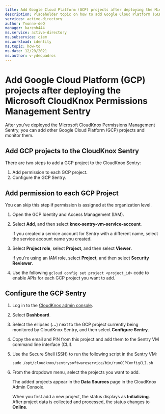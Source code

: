 ```yaml
---
title: Add Google Cloud Platform (GCP) projects after deploying the Microsoft CloudKnox Permissions Management Sentry
description: Placeholder topic on how to add Google Cloud Platform (GCP) projects after deploying the Microsoft CloudKnox Permissions Management Sentry
services: active-directory
author: Yvonne-deQ
manager: karenh444
ms.service: active-directory
ms.subservice: ciem
ms.workload: identity
ms.topic: how-to
ms.date: 12/20/2021
ms.author: v-ydequadros
---
```


# Add Google Cloud Platform (GCP) projects after deploying the Microsoft CloudKnox Permissions Management Sentry

After you've deployed the Microsoft CloudKnox Permissions Management Sentry, you can add other Google Cloud Platform (GCP) projects and monitor them.

## Add GCP projects to the CloudKnox Sentry

There are two steps to add a GCP project to the CloudKnox Sentry:

1. Add permission to each GCP project.
2. Configure the GCP Sentry.  

## Add permission to each GCP Project 

You can skip this step if permission is assigned at the organization level.

1. Open the GCP Identity and Access Management (IAM).
2. Select **Add**, and then select **knox-sentry-vm-service-account**. 

   If you created a service account for Sentry with a different name, select the service account name you created.
3. Select **Project role**, select **Project**, and then select **Viewer**.

   If you're using an IAM role, select **Project**, and then select **Security Reviewer**.

4. Use the following `gcloud config set project <project_id>` code to enable APIs for each GCP project you want to add.
 
<!--- Check code with developer.
     ```
    {
            gcloud config set project <project_id> 
            gcloud services enable admin.googleapis.com 
            gcloud services enable cloudresourcemanager.googleapis.com 
            gcloud services enable cloudapis.googleapis.com 
            gcloud services enable compute.googleapis.com 
            gcloud services enable iam.googleapis.com 
            gcloud services enable logging.googleapis.com 
            gcloud services enable stackdriver.googleapis.com 
            gcloud services enable storage-api.googleapis.com 
            gcloud services enable storage-component.googleapis.com 
            gcloud services enable dataproc.googleapis.com 
            gcloud services enable pubsub.googleapis.com 
            gcloud services enable container.googleapis.com 
            gcloud services enable datastore.googleapis.com 
            gcloud services enable spanner.googleapis.com 
            gcloud services enable sql-component.googleapis.com 
            gcloud services enable sqladmin.googleapis.com 
            gcloud services enable bigtable.googleapis.com 
            gcloud services enable bigtableadmin.googleapis.com 
            gcloud services enable appengine.googleapis.com 
            gcloud services enable bigquery-json.googleapis.com 
            gcloud services enable cloudbuild.googleapis.com 
            gcloud services enable clouddebugger.googleapis.com 
            gcloud services enable cloudtrace.googleapis.com 
            gcloud services enable containerregistry.googleapis.com 
            gcloud services enable deploymentmanager.googleapis.com 
            gcloud services enable ml.googleapis.com 
            gcloud services enable monitoring.googleapis.com 
            gcloud services enable oslogin.googleapis.com 
            gcloud services enable replicapool.googleapis.com 
            gcloud services enable replicapoolupdater.googleapis.com 
            gcloud services enable resourceviews.googleapis.com 
            gcloud services enable servicemanagement.googleapis.com 

    }
    ```
--->

## Configure the GCP Sentry

1. Log in to the [CloudKnox admin console](https://app.cloudknox.io/data-sources/data-collectors).
2. Select **Dashboard**.
3. Select the ellipses (**...**) next to the GCP project currently being monitored by CloudKnox Sentry, and then select **Configure Sentry**.
4. Copy the email and PIN from this project and add them to the Sentry VM command line interface (CLI).
5. Use the Secure Shell (SSH) to run the following script in the Sentry VM:

    `sudo /opt/cloudknox/sentrysoftwareservice/bin/runGCPConfigCLI.sh`

7. From the dropdown menu, select the projects you want to add.

    The added projects appear in the **Data Sources** page in the CloudKnox Admin Console. 

    When you first add a new project, the status displays as **Initializing**. After project data is collected and processed, the status changes to **Online**.

<!---Next steps--->

